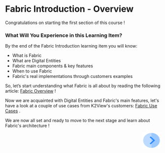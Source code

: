 # Fabric Introduction - Overview

Congratulations on starting the first section of this course !

 

### What Will You Experience in this Learning Item?

By the end of the Fabric Introduction learning item you will know:

- What is Fabric 
- What are Digital Entities
- Fabric main components & key features
- When to use Fabric
- Fabric's real implementations through customers examples



So, let’s start understanding what Fabric is all about by reading the following article: [Fabric Overview](https://github.com/k2view-academy/K2View-Academy/wiki/What-is-Fabric%3F) !

Now we are acquainted with Digital Entities and Fabric's main features, let's have a look at a couple of use cases from K2View's customers: [Fabric Use Cases](academy\Training_Level_1\01_Fabric_Introduction) .

We are now all set and ready to move to the next stage and learn about Fabric's architecture !

[<img align="right" width="60" height="54" src="/articles/images/Next.png">](/academy/Training_Level_1/02_Fabric_Architecture/2_1_FabricArchitectureOverview.md)



